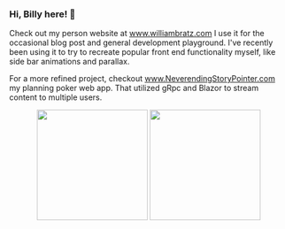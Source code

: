 ### Hi, Billy here! 👋

Check out my person website at www.williambratz.com I use it for the occasional blog post and general development playground. I've recently been using it to try to recreate popular front end functionality myself, like side bar animations and parallax. 

For a more refined project, checkout www.NeverendingStoryPointer.com my planning poker web app. That utilized gRpc and Blazor to stream content to multiple users.

<p align="center">
  <img height="200"  src="https://github-readme-stats.vercel.app/api/top-langs/?username=wbratz&&custom_title=Languages&hide=Assembly,Java,SqlPL&bg_color=202020&title_color=steelblue&text_color=fff" />
  <img height="200" src="https://github-readme-stats.vercel.app/api?username=wbratz&custom_title=My%20Stats&bg_color=202020&title_color=steelblue&text_color=fff&show_icons=true&icon_color=2787db" />
</p>

<!--
**wbratz/wbratz** is a ✨ _special_ ✨ repository because its `README.md` (this file) appears on your GitHub profile.

Here are some ideas to get you started:

- 🔭 I’m currently working on ...
- 🌱 I’m currently learning ...
- 👯 I’m looking to collaborate on ...
- 🤔 I’m looking for help with ...
- 💬 Ask me about ...
- 📫 How to reach me: ...
- 😄 Pronouns: ...
- ⚡ Fun fact: ...
-->
